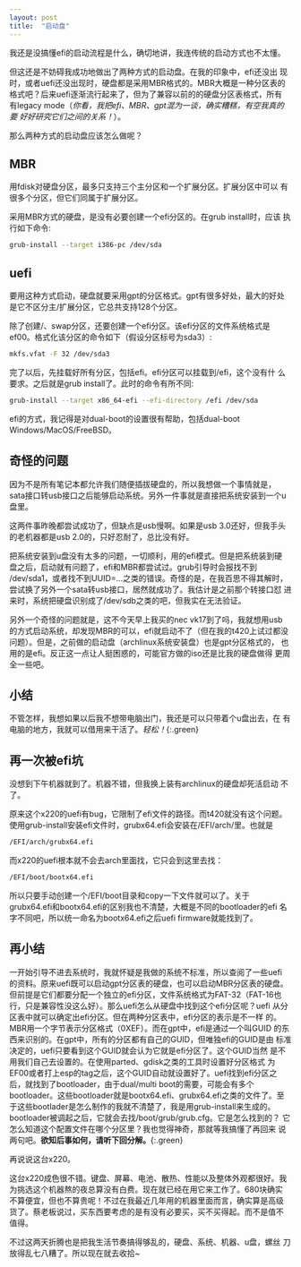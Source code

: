 ```yaml
---
layout: post
title:  "启动盘"
---
```


我还是没搞懂efi的启动流程是什么，确切地讲，我连传统的启动方式也不太懂。

但这还是不妨碍我成功地做出了两种方式的启动盘。在我的印象中，efi还没出
现时，或者uefi还没出现时，硬盘都是采用MBR格式的。MBR大概是一种分区表的
格式吧？后来uefi逐渐流行起来了，但为了兼容以前的的硬盘分区表格式，所有
有legacy mode（*你看，我把efi、MBR、gpt混为一谈，确实糟糕，有空我真的要
好好研究它们之间的关系！*）。

那么两种方式的启动盘应该怎么做呢？

## MBR

用fdisk对硬盘分区，最多只支持三个主分区和一个扩展分区。扩展分区中可以
有很多个分区，但它们同属于扩展分区。

采用MBR方式的硬盘，是没有必要创建一个efi分区的。在grub install时，应该
执行如下命令:
```bash
grub-install --target i386-pc /dev/sda
```

## uefi

要用这种方式启动，硬盘就要采用gpt的分区格式。gpt有很多好处，最大的好处
是它不区分主/扩展分区，它总共支持128个分区。

除了创建/、swap分区，还要创建一个efi分区。该efi分区的文件系统格式是
ef00。格式化该分区的命令如下（假设分区标号为sda3）:
```bash
mkfs.vfat -F 32 /dev/sda3
```

完了以后，先挂载好所有分区，包括efi。efi分区可以挂载到/efi，这个没有什
么要求。之后就是grub install了。此时的命令有所不同:
```bash
grub-install --target x86_64-efi --efi-directory /efi /dev/sda
```

efi的方式，我记得是对dual-boot的设置很有帮助，包括dual-boot
Windows/MacOS/FreeBSD。

## 奇怪的问题

因为不是所有笔记本都允许我们随便插拔硬盘的，所以我想做一个事情就是，
sata接口转usb接口之后能够启动系统。另外一件事就是直接把系统安装到一个u
盘里。

这两件事昨晚都尝试成功了，但缺点是usb慢啊。如果是usb 3.0还好，但我手头
的老机器都是usb 2.0的，只好忍耐了，总比没有好。

把系统安装到u盘没有太多的问题，一切顺利，用的efi模式。但是把系统装到硬
盘之后，启动就有问题了，efi和MBR都尝试过。grub引导时会报找不到
/dev/sda1，或者找不到UUID=...之类的错误。奇怪的是，在我百思不得其解时，
尝试换了另外一个sata转usb接口，居然就成功了。我估计是之前那个转接口怼
进来时，系统把硬盘识别成了/dev/sdb之类的吧，但我实在无法验证。

另外一个奇怪的问题就是，这不今天早上我买的nec vk17到了吗，我就想用usb
的方式启动系统，却发现MBR的可以，efi就启动不了（但在我的t420上试过都没
问题）。但是，之前做的启动盘（archlinux系统安装盘）也是gpt分区格式的，
也用的是efi。反正这一点让人挺困惑的，可能官方做的iso还是比我的硬盘做得
更周全一些吧。

## 小结

不管怎样，我想如果以后我不想带电脑出门，我还是可以只带着个u盘出去，在
有电脑的地方，我就可以借用来干活了。*轻松！*{:.green}

## 再一次被efi坑

没想到下午机器就到了。机器不错，但我换上装有archlinux的硬盘却死活启动
不了。

原来这个x220的uefi有bug，它限制了efi文件的路径。而t420就没有这个问题。
使用grub-install安装efi文件时，grubx64.efi会安装在/EFI/arch/里。也就是
```bash
/EFI/arch/grubx64.efi
```

而x220的uefi根本就不会去arch里面找，它只会到这里去找：
```bash
/EFI/boot/bootx64.efi
```

所以只要手动创建一个/EFI/boot目录和copy一下文件就可以了。关于
grubx64.efi和bootx64.efi的区别我也不清楚，大概是不同的bootloader的efi
名字不同吧，所以统一命名为bootx64.efi之后uefi firmware就能找到了。

## 再小结

一开始引导不进去系统时，我就怀疑是我做的系统不标准，所以查阅了一些uefi
的资料。原来uefi既可以启动gpt分区表的硬盘，也可以启动MBR分区表的硬盘。
但前提是它们都要分配一个独立的efi分区，文件系统格式为FAT-32（FAT-16也
行，只是兼容性没这么好）。那么uefi怎么从硬盘中找到这个efi分区呢？uefi
从分区表中就可以确定出efi分区。但在两种分区表中，efi分区的表示是不一样
的。MBR用一个字节表示分区格式（0XEF）。而在gpt中，efi是通过一个叫GUID
的东西来识别的。在gpt中，所有的分区都有自己的GUID，但唯独efi的GUID是由
标准决定的，uefi只要看到这个GUID就会认为它就是efi分区了。这个GUID当然
是不用我们自己去设置的。在使用parted、gdisk之类的工具时设置好分区格式
为EF00或者打上esp的tag之后，这个GUID自动就设置好了。uefi找到efi分区之
后，就找到了bootloader，由于dual/multi boot的需要，可能会有多个
bootloader。这些bootloader就是bootx64.efi、grubx64.efi之类的文件了。至
于这些bootlader是怎么制作的我就不清楚了，我是用grub-install来生成的。
bootloader被调起之后，它就会去找/boot/grub/grub.cfg。它是怎么找到的？
它怎么知道这个配置文件在哪个分区里？我也觉得神奇，那就等我搞懂了再回来
说两句吧。**欲知后事如何，请听下回分解。**{:.green}

再说说这台x220。

这台x220成色很不错。键盘、屏幕、电池、散热、性能以及整体外观都很好。我
为挑选这个机器熬的夜总算没有白费。现在就已经在用它来工作了。680块确实
不算便宜，但也不算贵呢！不过在我最近几年用的机器里面而言，确实算是高级
货了。蔡老板说过，买东西要考虑的是有没有必要买，买不买得起。而不是值不
值得。

不过这两天折腾也是把我生活节奏搞得够乱的，硬盘、系统、机器、u盘，螺丝
刀放得乱七八糟了。所以现在就去收拾~
